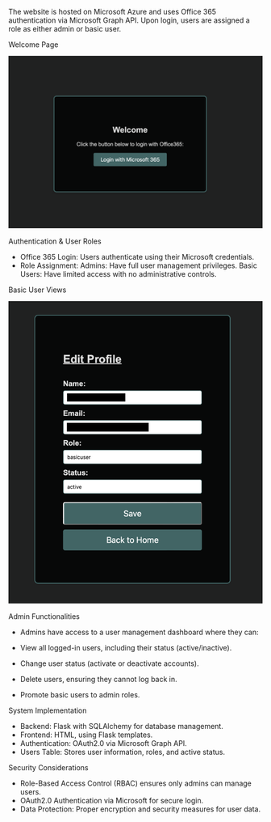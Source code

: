 The website is hosted on Microsoft Azure and uses Office 365 authentication via Microsoft Graph API. Upon login, users are assigned a role as either admin or basic user.

Welcome Page

![alt text](images/welcome.png)

Authentication & User Roles
  - Office 365 Login: Users authenticate using their Microsoft credentials.
  - Role Assignment:
      Admins: Have full user management privileges.
      Basic Users: Have limited access with no administrative controls.

Basic User Views


![alt text](images/edit-profile.png)

Admin Functionalities
  - Admins have access to a user management dashboard where they can:
    
  - View all logged-in users, including their status (active/inactive).
  - Change user status (activate or deactivate accounts).
  - Delete users, ensuring they cannot log back in.
  - Promote basic users to admin roles.

System Implementation

  - Backend: Flask with SQLAlchemy for database management.
  - Frontend: HTML, using Flask templates.
  - Authentication: OAuth2.0 via Microsoft Graph API.
  - Users Table: Stores user information, roles, and active status.

Security Considerations

  - Role-Based Access Control (RBAC) ensures only admins can manage users.
  - OAuth2.0 Authentication via Microsoft for secure login.
  - Data Protection: Proper encryption and security measures for user data.




